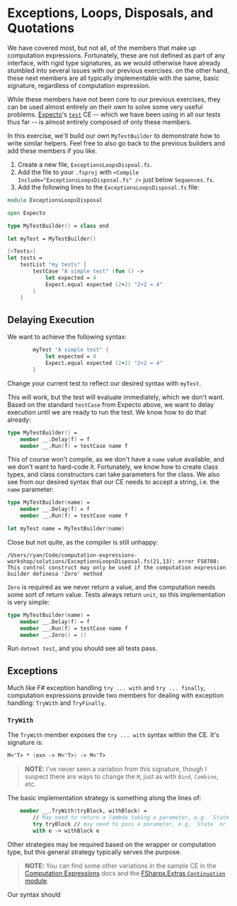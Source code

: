 # Exceptions, Loops, Disposals, and Quotations

We have covered most, but not all, of the members that make up computation expressions. Fortunately, these are not defined as part of any interface, with rigid type signatures, as we would otherwise have already stumbled into several issues with our previous exercises. on the other hand, these next members are all typically implementable with the same, basic signature, regardless of computation expression.

While these members have not been core to our previous exercises, they can be used almost entirely on their own to solve some very useful problems. [Expecto](https://github.com/haf/expecto)'s [`test`](https://github.com/haf/expecto/blob/master/Expecto/Expecto.fs#L1479-L1505) CE -- which we have been using in all our tests thus far -- is almost entirely composed of only these members.

In this exercise, we'll build our own `MyTestBuilder` to demonstrate how to write similar helpers. Feel free to also go back to the previous builders and add these members if you like.

1. Create a new file, `ExceptionsLoopsDispoal.fs`.
2. Add the file to your `.fsproj` with `<Compile Include="ExceptionsLoopsDisposal.fs" />` just below `Sequences.fs`.
3. Add the following lines to the `ExceptionsLoopsDisposal.fs` file:
``` fsharp
module ExceptionsLoopsDisposal

open Expecto

type MyTestBuilder() = class end

let myTest = MyTestBuilder()

[<Tests>]
let tests =
    testList "my tests" [
        testCase "A simple test" (fun () ->
            let expected = 4
            Expect.equal expected (2+2) "2+2 = 4"
        )
    ]
```

## Delaying Execution

We want to achieve the following syntax:

``` fsharp
        myTest "A simple test" {
            let expected = 4
            Expect.equal expected (2+2) "2+2 = 4"
        }
```

Change your current test to reflect our desired syntax with `myTest`.

This will work, but the test will evaluate immediately, which we don't want. Based on the standard `testCase` from Expecto above, we want to delay execution until we are ready to run the test. We know how to do that already:

``` fsharp
type MyTestBuilder() =
    member __.Delay(f) = f
    member __.Run(f) = testCase name f
```

This of course won't compile, as we don't have a `name` value available, and we don't want to hard-code it. Fortunately, we know how to create class types, and class constructors can take parameters for the class. We also see from our desired syntax that our CE needs to accept a string, i.e. the `name` parameter:

``` fsharp
type MyTestBuilder(name) =
    member __.Delay(f) = f
    member __.Run(f) = testCase name f

let myTest name = MyTestBuilder(name)
```

Close but not quite, as the compiler is still unhappy:

```
/Users/ryan/Code/computation-expressions-workshop/solutions/ExceptionsLoopsDisposal.fs(21,13): error FS0708: This control construct may only be used if the computation expression builder definesa 'Zero' method
```

`Zero` is required as we never return a value, and the computation needs some sort of return value. Tests always return `unit`, so this implementation is very simple:

``` fsharp
type MyTestBuilder(name) =
    member __.Delay(f) = f
    member __.Run(f) = testCase name f
    member __.Zero() = ()
```

Run `dotnet test`, and you should see all tests pass.

## Exceptions

Much like F# exception handling `try ... with` and `try ... finally`, computation expressions provide two members for dealing with exception handling: `TryWith` and `TryFinally`.

### `TryWith`

The `TryWith` member exposes the `try ... with` syntax within the CE. It's signature is:

``` fsharp
M<'T> * (exn -> M<'T>) -> M<'T>
```

> **NOTE:** I've never seen a variation from this signature, though I suspect there are ways to change the `M`, just as with `Bind`, `Combine`, etc.

The basic implementation strategy is something along the lines of:

``` fsharp
    member __.TryWith(tryBlock, withBlock) =
        // May need to return a lambda taking a parameter, e.g. `State`
        try tryBlock // may need to pass a parameter, e.g. `State` or `Expecto`
        with e -> withBlock e
```

Other strategies may be required based on the wrapper or computation type, but this general strategy typically serves the purpose.

> **NOTE:** You can find some other variations in the sample CE in the [Computation Expressions](https://docs.microsoft.com/en-us/dotnet/fsharp/language-reference/computation-expressions#creating-a-new-type-of-computation-expression) docs and the [FSharpx.Extras `Continuation` module](https://github.com/fsprojects/FSharpx.Extras/blob/master/src/FSharpx.Extras/ComputationExpressions/Continuation.fs#L34-L40).

Our syntax should
